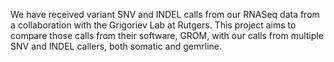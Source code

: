 We have received variant SNV and INDEL calls from our RNASeq data from a collaboration with the Grigoriev Lab at Rutgers. This project aims to compare those calls from their software, GROM, with our calls from multiple SNV and INDEL callers, both somatic and gemrline.

